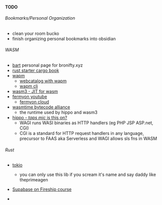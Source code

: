 #### TODO

###### Bookmarks/Personal Organization
- clean your room bucko
- finish organizing personal bookmarks into obsidian
###### WASM
- [bart](https://github.com/bronifty/bartholomew) personal page for bronifty.xyz
- [rust starter cargo book](https://doc.rust-lang.org/cargo/getting-started/first-steps.html)
- [wapm](https://wapm.io/)
	- [webcatalog with wapm](https://webcatalog.io/apps/wapm/)
	- [wapm cli](https://github.com/bronifty/wapm-cli)
- [wasm3 - JIT for wasm](https://github.com/bronifty/wasm3)
- [fermyon youtube](https://www.youtube.com/channel/UCGgsMYwLxmIgv1lXaActZqw)
	- [fermyon cloud](https://developer.fermyon.com/)
- [wasmtime bytecode alliance](https://docs.wasmtime.dev/introduction.html)
	- the runtime used by hippo and wasm3
- [hippo - *taps mic* is this on?](https://docs.hippofactory.dev/topics/webassembly/)
	- WAGI runs WASI binaries as HTTP handlers (eg PHP JSP ASP.net, CGI)
	- CGI is a standard for HTTP request handlers in any language, precursor to FAAS aka Serverless and WAGI allows sls fns in WASM
###### Rust
- [tokio](https://tokio.rs/)
	- you can only use this lib if you scream it's name and say daddy like theprimeagen



- [Supabase on Fireship course](https://fireship.io/courses/supabase/)
- 

